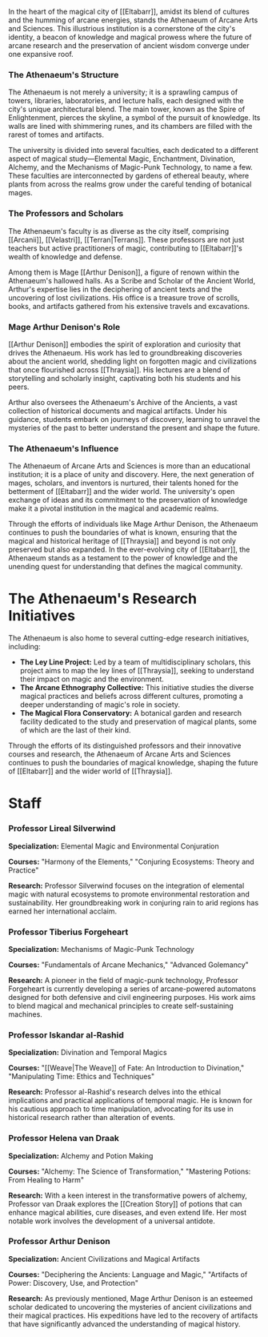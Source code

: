 In the heart of the magical city of [[Eltabarr]], amidst its blend of cultures and the humming of arcane energies, stands the Athenaeum of Arcane Arts and Sciences. This illustrious institution is a cornerstone of the city's identity, a beacon of knowledge and magical prowess where the future of arcane research and the preservation of ancient wisdom converge under one expansive roof.

### The Athenaeum's Structure

The Athenaeum is not merely a university; it is a sprawling campus of towers, libraries, laboratories, and lecture halls, each designed with the city's unique architectural blend. The main tower, known as the Spire of Enlightenment, pierces the skyline, a symbol of the pursuit of knowledge. Its walls are lined with shimmering runes, and its chambers are filled with the rarest of tomes and artifacts.

The university is divided into several faculties, each dedicated to a different aspect of magical study—Elemental Magic, Enchantment, Divination, Alchemy, and the Mechanisms of Magic-Punk Technology, to name a few. These faculties are interconnected by gardens of ethereal beauty, where plants from across the realms grow under the careful tending of botanical mages.

### The Professors and Scholars

The Athenaeum's faculty is as diverse as the city itself, comprising [[Arcanii]], [[Velastri]], [[Terran|Terrans]]. These professors are not just teachers but active practitioners of magic, contributing to [[Eltabarr]]'s wealth of knowledge and defense.

Among them is Mage [[Arthur Denison]], a figure of renown within the Athenaeum's hallowed halls. As a Scribe and Scholar of the Ancient World, Arthur's expertise lies in the deciphering of ancient texts and the uncovering of lost civilizations. His office is a treasure trove of scrolls, books, and artifacts gathered from his extensive travels and excavations.

### Mage Arthur Denison's Role

[[Arthur Denison]] embodies the spirit of exploration and curiosity that drives the Athenaeum. His work has led to groundbreaking discoveries about the ancient world, shedding light on forgotten magic and civilizations that once flourished across [[Thraysia]]. His lectures are a blend of storytelling and scholarly insight, captivating both his students and his peers.

Arthur also oversees the Athenaeum's Archive of the Ancients, a vast collection of historical documents and magical artifacts. Under his guidance, students embark on journeys of discovery, learning to unravel the mysteries of the past to better understand the present and shape the future.

### The Athenaeum's Influence

The Athenaeum of Arcane Arts and Sciences is more than an educational institution; it is a place of unity and discovery. Here, the next generation of mages, scholars, and inventors is nurtured, their talents honed for the betterment of [[Eltabarr]] and the wider world. The university's open exchange of ideas and its commitment to the preservation of knowledge make it a pivotal institution in the magical and academic realms.

Through the efforts of individuals like Mage Arthur Denison, the Athenaeum continues to push the boundaries of what is known, ensuring that the magical and historical heritage of [[Thraysia]] and beyond is not only preserved but also expanded. In the ever-evolving city of [[Eltabarr]], the Athenaeum stands as a testament to the power of knowledge and the unending quest for understanding that defines the magical community.

# The Athenaeum's Research Initiatives

The Athenaeum is also home to several cutting-edge research initiatives, including:

- **The Ley Line Project:** Led by a team of multidisciplinary scholars, this project aims to map the ley lines of [[Thraysia]], seeking to understand their impact on magic and the environment.
- **The Arcane Ethnography Collective:** This initiative studies the diverse magical practices and beliefs across different cultures, promoting a deeper understanding of magic's role in society.
- **The Magical Flora Conservatory:** A botanical garden and research facility dedicated to the study and preservation of magical plants, some of which are the last of their kind.

Through the efforts of its distinguished professors and their innovative courses and research, the Athenaeum of Arcane Arts and Sciences continues to push the boundaries of magical knowledge, shaping the future of [[Eltabarr]] and the wider world of [[Thraysia]].
# Staff

### Professor Lireal Silverwind

**Specialization:** Elemental Magic and Environmental Conjuration

**Courses:** "Harmony of the Elements," "Conjuring Ecosystems: Theory and Practice"

**Research:** Professor Silverwind focuses on the integration of elemental magic with natural ecosystems to promote environmental restoration and sustainability. Her groundbreaking work in conjuring rain to arid regions has earned her international acclaim.

### Professor Tiberius Forgeheart

**Specialization:** Mechanisms of Magic-Punk Technology

**Courses:** "Fundamentals of Arcane Mechanics," "Advanced Golemancy"

**Research:** A pioneer in the field of magic-punk technology, Professor Forgeheart is currently developing a series of arcane-powered automatons designed for both defensive and civil engineering purposes. His work aims to blend magical and mechanical principles to create self-sustaining machines.

### Professor Iskandar al-Rashid

**Specialization:** Divination and Temporal Magics

**Courses:** "[[Weave|The Weave]] of Fate: An Introduction to Divination," "Manipulating Time: Ethics and Techniques"

**Research:** Professor al-Rashid's research delves into the ethical implications and practical applications of temporal magic. He is known for his cautious approach to time manipulation, advocating for its use in historical research rather than alteration of events.

### Professor Helena van Draak

**Specialization:** Alchemy and Potion Making

**Courses:** "Alchemy: The Science of Transformation," "Mastering Potions: From Healing to Harm"

**Research:** With a keen interest in the transformative powers of alchemy, Professor van Draak explores the [[Creation Story]] of potions that can enhance magical abilities, cure diseases, and even extend life. Her most notable work involves the development of a universal antidote.

### Professor Arthur Denison

**Specialization:** Ancient Civilizations and Magical Artifacts

**Courses:** "Deciphering the Ancients: Language and Magic," "Artifacts of Power: Discovery, Use, and Protection"

**Research:** As previously mentioned, Mage Arthur Denison is an esteemed scholar dedicated to uncovering the mysteries of ancient civilizations and their magical practices. His expeditions have led to the recovery of artifacts that have significantly advanced the understanding of magical history.

